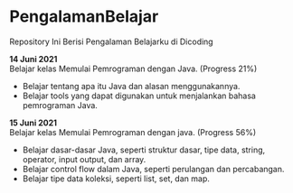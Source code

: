 # PengalamanBelajar
Repository Ini Berisi Pengalaman Belajarku di Dicoding

**14 Juni 2021**  
Belajar kelas Memulai Pemrograman dengan Java. (Progress 21%)
  * Belajar tentang apa itu Java dan alasan menggunakannya.
  * Belajar tools yang dapat digunakan untuk menjalankan bahasa pemrograman Java.

**15 Juni 2021**  
Belajar kelas Memulai Pemrograman dengan java. (Progress 56%)
 * Belajar dasar-dasar Java, seperti struktur dasar, tipe data, string, operator, input output, dan array.
 * Belajar control flow dalam Java, seperti perulangan dan percabangan.
 * Belajar tipe data koleksi, seperti list, set, dan map.
